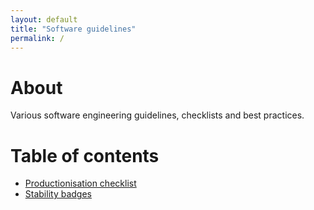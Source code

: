```yaml
---
layout: default
title: "Software guidelines"
permalink: /
---
```

# About
Various software engineering guidelines, checklists and best practices.

# Table of contents
* [Productionisation checklist](PRODUCTIONISATION-CHECKLIST.md)
* [Stability badges](STABILITY-BADGES.md)
